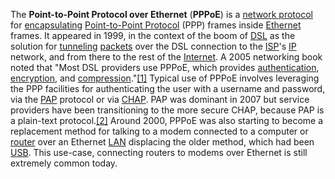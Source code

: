 The **Point-to-Point Protocol over Ethernet** (**PPPoE**) is a [network protocol](https://en.wikipedia.org/wiki/Network_protocol "Network protocol") for [encapsulating](https://en.wikipedia.org/wiki/Encapsulation_(networking) "Encapsulation (networking)") [Point-to-Point Protocol](https://en.wikipedia.org/wiki/Point-to-Point_Protocol "Point-to-Point Protocol") (PPP) frames inside [Ethernet](https://en.wikipedia.org/wiki/Ethernet "Ethernet") frames. It appeared in 1999, in the context of the boom of [DSL](https://en.wikipedia.org/wiki/DSL "DSL") as the solution for [tunneling](https://en.wikipedia.org/wiki/Tunneling_protocol "Tunneling protocol") [packets](https://en.wikipedia.org/wiki/Network_packet "Network packet") over the DSL connection to the [ISP](https://en.wikipedia.org/wiki/ISP "ISP")'s [IP](https://en.wikipedia.org/wiki/Internet_Protocol "Internet Protocol") network, and from there to the rest of the [Internet](https://en.wikipedia.org/wiki/Internet "Internet"). A 2005 networking book noted that "Most DSL providers use PPPoE, which provides [authentication](https://en.wikipedia.org/wiki/Authentication "Authentication"), [encryption](https://en.wikipedia.org/wiki/Encryption "Encryption"), and [compression](https://en.wikipedia.org/wiki/Data_compression "Data compression")."[[1]](https://en.wikipedia.org/wiki/Point-to-Point_Protocol_over_Ethernet#cite_note-Boney2005-1) Typical use of PPPoE involves leveraging the PPP facilities for authenticating the user with a username and password, via the [PAP](https://en.wikipedia.org/wiki/Password_Authentication_Protocol "Password Authentication Protocol") protocol or via [CHAP](https://en.wikipedia.org/wiki/Challenge-Handshake_Authentication_Protocol "Challenge-Handshake Authentication Protocol"). PAP was dominant in 2007 but service providers have been transitioning to the more secure CHAP, because PAP is a plain-text protocol.[[2]](https://en.wikipedia.org/wiki/Point-to-Point_Protocol_over_Ethernet#cite_note-GoldenDedieu2007-2) Around 2000, PPPoE was also starting to become a replacement method for talking to a modem connected to a computer or [router](https://en.wikipedia.org/wiki/Router_(computing) "Router (computing)") over an Ethernet [LAN](https://en.wikipedia.org/wiki/LAN "LAN") displacing the older method, which had been [USB](https://en.wikipedia.org/wiki/USB "USB"). This use-case, connecting routers to modems over Ethernet is still extremely common today.